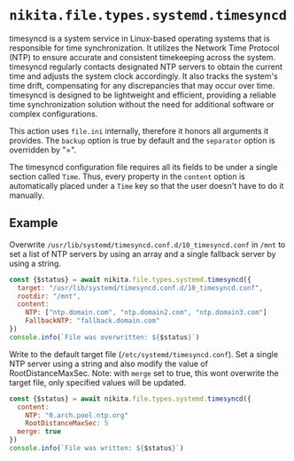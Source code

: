 
# `nikita.file.types.systemd.timesyncd`

timesyncd is a system service in Linux-based operating systems that is
responsible for time synchronization. It utilizes the Network Time Protocol
(NTP) to ensure accurate and consistent timekeeping across the system. timesyncd
regularly contacts designated NTP servers to obtain the current time and adjusts
the system clock accordingly. It also tracks the system's time drift,
compensating for any discrepancies that may occur over time. timesyncd is
designed to be lightweight and efficient, providing a reliable time
synchronization solution without the need for additional software or complex
configurations. 

This action uses `file.ini` internally, therefore it honors all
arguments it provides. The `backup` option is true by default and the `separator` option is
overridden by "=".

The timesyncd configuration file requires all its fields to be under a single
section called `Time`. Thus, every property in the `content` option is automatically placed
under a `Time` key so that the user doesn't have to do it manually.

## Example

Overwrite `/usr/lib/systemd/timesyncd.conf.d/10_timesyncd.conf` in `/mnt` to
set a list of NTP servers by using an array and a single fallback server by
using a string.

```js
const {$status} = await nikita.file.types.systemd.timesyncd({
  target: "/usr/lib/systemd/timesyncd.conf.d/10_timesyncd.conf",
  rootdir: "/mnt",
  content:
    NTP: ["ntp.domain.com", "ntp.domain2.com", "ntp.domain3.com"]
    FallbackNTP: "fallback.domain.com"
})
console.info(`File was overwritten: ${$status}`)
```

Write to the default target file (`/etc/systemd/timesyncd.conf`). Set a single
NTP server using a string and also modify the value of RootDistanceMaxSec.
Note: with `merge` set to true, this wont overwrite the target file, only
specified values will be updated.

```js
const {$status} = await nikita.file.types.systemd.timesyncd({
  content:
    NTP: "0.arch.pool.ntp.org"
    RootDistanceMaxSec: 5
  merge: true
})
console.info(`File was written: ${$status}`)
```
